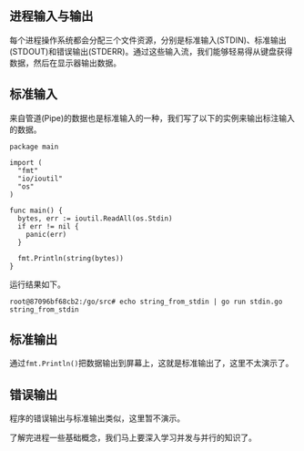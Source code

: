 
## 进程输入与输出

每个进程操作系统都会分配三个文件资源，分别是标准输入(STDIN)、标准输出(STDOUT)和错误输出(STDERR)。通过这些输入流，我们能够轻易得从键盘获得数据，然后在显示器输出数据。

## 标准输入

来自管道(Pipe)的数据也是标准输入的一种，我们写了以下的实例来输出标注输入的数据。

```
package main

import (
  "fmt"
  "io/ioutil"
  "os"
)

func main() {
  bytes, err := ioutil.ReadAll(os.Stdin)
  if err != nil {
    panic(err)
  }

  fmt.Println(string(bytes))
}
```

运行结果如下。

```
root@87096bf68cb2:/go/src# echo string_from_stdin | go run stdin.go
string_from_stdin
```

## 标准输出

通过`fmt.Println()`把数据输出到屏幕上，这就是标准输出了，这里不太演示了。

## 错误输出

程序的错误输出与标准输出类似，这里暂不演示。

了解完进程一些基础概念，我们马上要深入学习并发与并行的知识了。
